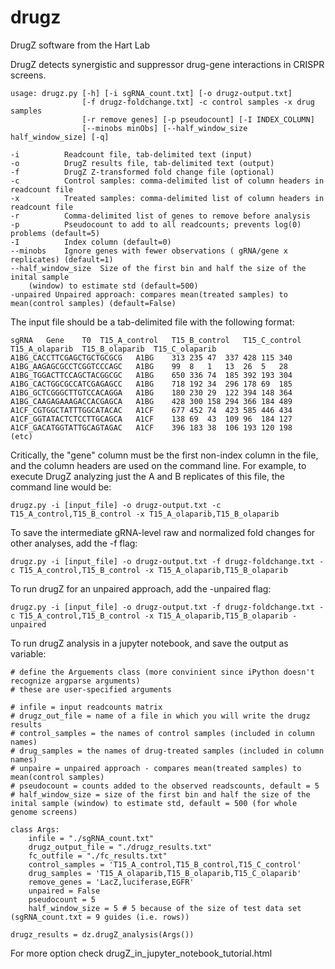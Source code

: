 # drugz
DrugZ software from the Hart Lab
  
DrugZ detects synergistic and suppressor drug-gene interactions in CRISPR screens.  

```
usage: drugz.py [-h] [-i sgRNA_count.txt] [-o drugz-output.txt]  
                [-f drugz-foldchange.txt] -c control samples -x drug samples  
                [-r remove genes] [-p pseudocount] [-I INDEX_COLUMN]  
                [--minobs minObs] [--half_window_size half_window_size] [-q]  
  
-i      	Readcount file, tab-delimited text (input)  
-o      	DrugZ results file, tab-delimited text (output)  
-f      	DrugZ Z-transformed fold change file (optional)  
-c      	Control samples: comma-delimited list of column headers in readcount file  
-x      	Treated samples: comma-delimited list of column headers in readcount file  
-r      	Comma-delimited list of genes to remove before analysis  
-p      	Pseudocount to add to all readcounts; prevents log(0) problems (default=5) 
-I      	Index column (default=0)  
--minobs   	Ignore genes with fewer observations ( gRNA/gene x replicates) (default=1) 
--half_window_size  Size of the first bin and half the size of the inital sample
    (window) to estimate std (default=500) 
-unpaired Unpaired approach: compares mean(treated samples) to mean(control samples) (default=False)
```
  
The input file should be a tab-delimited file with the following format:

```
sgRNA	Gene	T0	T15_A_control	T15_B_control	T15_C_control	T15_A_olaparib	T15_B_olaparib	T15_C_olaparib
A1BG_CACCTTCGAGCTGCTGCGCG	A1BG	313	235	47	337	428	115	340
A1BG_AAGAGCGCCTCGGTCCCAGC	A1BG	99	8	1	13	26	5	28
A1BG_TGGACTTCCAGCTACGGCGC	A1BG	650	336	74	185	392	193	304
A1BG_CACTGGCGCCATCGAGAGCC	A1BG	718	192	34	296	178	69	185
A1BG_GCTCGGGCTTGTCCACAGGA	A1BG	180	230	29	122	394	148	364
A1BG_CAAGAGAAAGACCACGAGCA	A1BG	428	300	158	294	366	184	489
A1CF_CGTGGCTATTTGGCATACAC	A1CF	677	452	74	423	585	446	434
A1CF_GGTATACTCTCCTTGCAGCA	A1CF	138	69	43	109	96	184	127
A1CF_GACATGGTATTGCAGTAGAC	A1CF	396	183	38	106	193	120	198
(etc)
```

Critically, the "gene" column must be the first non-index column in the file, and the column headers are used on the command line. For example, to execute DrugZ analyzing just the A and B replicates of this file, the command line would be:

```
drugz.py -i [input_file] -o drugz-output.txt -c T15_A_control,T15_B_control -x T15_A_olaparib,T15_B_olaparib
```

To save the intermediate gRNA-level raw and normalized fold changes for other analyses, add the -f flag:

```
drugz.py -i [input_file] -o drugz-output.txt -f drugz-foldchange.txt -c T15_A_control,T15_B_control -x T15_A_olaparib,T15_B_olaparib
```
To run drugZ for an unpaired approach, add the -unpaired flag:

```
drugz.py -i [input_file] -o drugz-output.txt -f drugz-foldchange.txt -c T15_A_control,T15_B_control -x T15_A_olaparib,T15_B_olaparib -unpaired
```

To run drugZ analysis in a jupyter notebook, and save the output as variable:

```
# define the Arguements class (more convinient since iPython doesn't recognize argparse arguments)
# these are user-specified arguments

# infile = input readcounts matrix
# drugz_out_file = name of a file in which you will write the drugz results
# control_samples = the names of control samples (included in column names)
# drug_samples = the names of drug-treated samples (included in column names)
# unpaire = unpaired approach - compares mean(treated samples) to mean(control samples) 
# pseudocount = counts added to the observed readscounts, default = 5
# half_window_size = size of the first bin and half the size of the inital sample (window) to estimate std, default = 500 (for whole genome screens)

class Args:
    infile = "./sgRNA_count.txt"
    drugz_output_file = "./drugz_results.txt"
    fc_outfile = "./fc_results.txt"
    control_samples = 'T15_A_control,T15_B_control,T15_C_control'
    drug_samples = 'T15_A_olaparib,T15_B_olaparib,T15_C_olaparib'
    remove_genes = 'LacZ,luciferase,EGFR'
    unpaired = False
    pseudocount = 5
    half_window_size = 5 # 5 because of the size of test data set          (sgRNA_count.txt = 9 guides (i.e. rows))
    
drugz_results = dz.drugZ_analysis(Args())
```

For more option check drugZ_in_jupyter_notebook_tutorial.html